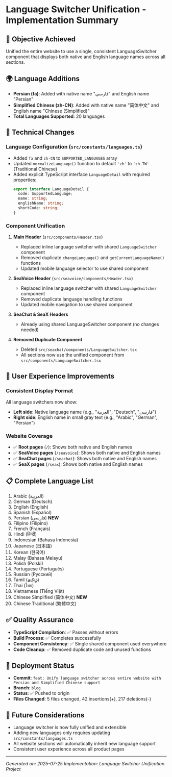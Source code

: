 # Language Switcher Unification - Implementation Summary

## 🎯 Objective Achieved
Unified the entire website to use a single, consistent LanguageSwitcher component that displays both native and English language names across all sections.

## 🌍 Language Additions
- **Persian (fa)**: Added with native name "فارسی" and English name "Persian"
- **Simplified Chinese (zh-CN)**: Added with native name "简体中文" and English name "Chinese (Simplified)"
- **Total Languages Supported**: 20 languages

## 🔧 Technical Changes

### Language Configuration (`src/constants/languages.ts`)
- Added `fa` and `zh-CN` to `SUPPORTED_LANGUAGES` array
- Updated `normalizeLanguage()` function to default `'zh'` to `'zh-TW'` (Traditional Chinese)
- Added explicit TypeScript interface `LanguageDetail` with required properties:
  ```typescript
  export interface LanguageDetail {
    code: SupportedLanguage;
    name: string;
    englishName: string;
    shortCode: string;
  }
  ```

### Component Unification
1. **Main Header** (`src/components/Header.tsx`)
   - Replaced inline language switcher with shared `LanguageSwitcher` component
   - Removed duplicate `changeLanguage()` and `getCurrentLanguageName()` functions
   - Updated mobile language selector to use shared component

2. **SeaVoice Header** (`src/seavoice/components/Header.tsx`)
   - Replaced inline language switcher with shared `LanguageSwitcher` component
   - Removed duplicate language handling functions
   - Updated mobile navigation to use shared component

3. **SeaChat & SeaX Headers**
   - Already using shared LanguageSwitcher component (no changes needed)

4. **Removed Duplicate Component**
   - Deleted `src/seachat/components/LanguageSwitcher.tsx` 
   - All sections now use the unified component from `src/components/LanguageSwitcher.tsx`

## 🎨 User Experience Improvements

### Consistent Display Format
All language switchers now show:
- **Left side**: Native language name (e.g., "العربية", "Deutsch", "فارسی")
- **Right side**: English name in small gray text (e.g., "Arabic", "German", "Persian")

### Website Coverage
- ✅ **Root pages** (`/`): Shows both native and English names
- ✅ **SeaVoice pages** (`/seavoice`): Shows both native and English names  
- ✅ **SeaChat pages** (`/seachat`): Shows both native and English names
- ✅ **SeaX pages** (`/seax`): Shows both native and English names

## 📋 Complete Language List
1. Arabic (العربية)
2. German (Deutsch)
3. English (English)
4. Spanish (Español)
5. Persian (فارسی) **NEW**
6. Filipino (Filipino)
7. French (Français)
8. Hindi (हिन्दी)
9. Indonesian (Bahasa Indonesia)
10. Japanese (日本語)
11. Korean (한국어)
12. Malay (Bahasa Melayu)
13. Polish (Polski)
14. Portuguese (Português)
15. Russian (Русский)
16. Tamil (தமிழ்)
17. Thai (ไทย)
18. Vietnamese (Tiếng Việt)
19. Chinese Simplified (简体中文) **NEW**
20. Chinese Traditional (繁體中文)

## ✅ Quality Assurance
- **TypeScript Compilation**: ✅ Passes without errors
- **Build Process**: ✅ Completes successfully
- **Component Consistency**: ✅ Single shared component used everywhere
- **Code Cleanup**: ✅ Removed duplicate code and unused functions

## 🚀 Deployment Status
- **Commit**: `feat: Unify language switcher across entire website with Persian and Simplified Chinese support`
- **Branch**: `blog`
- **Status**: ✅ Pushed to origin
- **Files Changed**: 5 files changed, 42 insertions(+), 217 deletions(-)

## 🔮 Future Considerations
- Language switcher is now fully unified and extensible
- Adding new languages only requires updating `src/constants/languages.ts`
- All website sections will automatically inherit new language support
- Consistent user experience across all product pages

---
*Generated on: 2025-07-25*
*Implementation: Language Switcher Unification Project*
